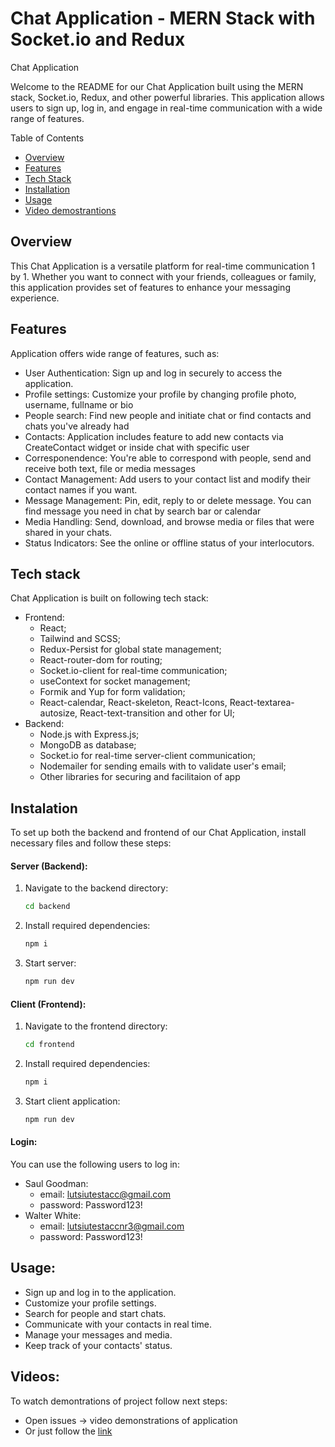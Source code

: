 # Chat Application - MERN Stack with Socket.io and Redux

Chat Application

Welcome to the README for our Chat Application built using the MERN stack, Socket.io, Redux, and other powerful libraries.
This application allows users to sign up, log in, and engage in real-time communication with a wide range of features.

Table of Contents

 - [Overview](#overview)
- [Features](#features)
- [Tech Stack](#tech-stack)
- [Installation](#installation)
- [Usage](#usage)
- [Video demostrantions](#videos)

## Overview
This Chat Application is a versatile platform for real-time communication 1 by 1.
Whether you want to connect with your friends, colleagues or family,
this application provides set of features to enhance your messaging experience.

## Features 
Application offers wide range of features, such as: 
 -   User Authentication:
      Sign up and log in securely to access the application.
 -   Profile settings:
       Customize your profile by changing profile photo, username, fullname or bio
-    People search:
     Find new people and initiate chat or find contacts and chats you've already had
-    Contacts:
     Application includes feature to add new contacts via CreateContact widget or inside chat with specific user
-    Corresponendence:
      You're able to correspond with people, send and receive both text, file or media messages
-    Contact Management:
      Add users to your contact list and modify their contact names if you want.
-    Message Management:
      Pin, edit, reply to or delete message. You can find message you need in chat by search bar or calendar
-    Media Handling:
       Send, download, and browse media or files that were shared in your chats.
-    Status Indicators:
       See the online or offline status of your interlocutors.

## Tech stack
      
Chat Application is built on following tech stack:
- Frontend: 
  - React;
  - Tailwind and SCSS;
  - Redux-Persist for global state management;
  - React-router-dom for routing;
  - Socket.io-client for real-time communication;
  - useContext for socket management;
  - Formik and Yup for form validation;
  - React-calendar, React-skeleton, React-Icons, React-textarea-autosize, React-text-transition and other for UI;
- Backend:
  - Node.js with Express.js;
  - MongoDB as database;
  - Socket.io for real-time server-client communication;
  - Nodemailer for sending emails with to validate user's email;
  - Other libraries for securing and facilitaion of app

## Instalation
To set up both the backend and frontend of our Chat Application, install necessary files and follow these steps:
  #### Server (Backend):

  1. Navigate to the backend directory:
     ```bash
     cd backend
  2. Install required dependencies:
     ```bash
     npm i
  3. Start server:
     ```bash
     npm run dev

  #### Client (Frontend):
  1. Navigate to the frontend directory:
     ```bash
     cd frontend
  2. Install required dependencies:
     ```bash
     npm i
  3. Start client application:
     ```bash
     npm run dev
  #### Login:
  You can use the following users to log in:
  - Saul Goodman:
    - email: lutsiutestacc@gmail.com
    - password: Password123!
  - Walter White:
    - email: lutsiutestaccnr3@gmail.com
    - password: Password123!

## Usage: 
  - Sign up and log in to the application.
  - Customize your profile settings.
  - Search for people and start chats.
  - Communicate with your contacts in real time.
  - Manage your messages and media.
  - Keep track of your contacts' status.

## Videos: 
 To watch demontrations of project follow next steps: 
 - Open issues -> video demonstrations of application
 - Or just follow the [link](https://github.com/lutsiu/chat-app/issues/1)
